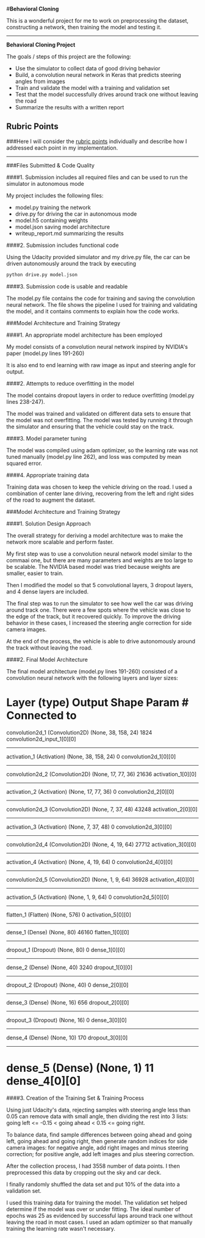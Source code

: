 #**Behavioral Cloning** 

This is a wonderful project for me to work on preprocessing the dataset, constructing a network, then training the model and testing it.

---

**Behavioral Cloning Project**

The goals / steps of this project are the following:
* Use the simulator to collect data of good driving behavior
* Build, a convolution neural network in Keras that predicts steering angles from images
* Train and validate the model with a training and validation set
* Test that the model successfully drives around track one without leaving the road
* Summarize the results with a written report

## Rubric Points
###Here I will consider the [rubric points](https://review.udacity.com/#!/rubrics/432/view) individually and describe how I addressed each point in my implementation.  

---
###Files Submitted & Code Quality

####1. Submission includes all required files and can be used to run the simulator in autonomous mode

My project includes the following files:
* model.py training the network
* drive.py for driving the car in autonomous mode
* model.h5 containing weights
* model.json saving model architecture
* writeup_report.md summarizing the results

####2. Submission includes functional code

Using the Udacity provided simulator and my drive.py file, the car can be driven autonomously around the track by executing 
```sh
python drive.py model.json
```

####3. Submission code is usable and readable

The model.py file contains the code for training and saving the convolution neural network. The file shows the pipeline I used for training and validating the model, and it contains comments to explain how the code works.

###Model Architecture and Training Strategy

####1. An appropriate model architecture has been employed

My model consists of a convolution neural network inspired by NVIDIA's paper (model.py lines 191-260)

It is also end to end learning with raw image as input and steering angle for output.

####2. Attempts to reduce overfitting in the model

The model contains dropout layers in order to reduce overfitting (model.py lines 238-247).

The model was trained and validated on different data sets to ensure that the model was not overfitting. The model was tested by running it through the simulator and ensuring that the vehicle could stay on the track.

####3. Model parameter tuning

The model was compiled using adam optimizer, so the learning rate was not tuned manually (model.py line 262), and loss was computed by mean squared error.

####4. Appropriate training data

Training data was chosen to keep the vehicle driving on the road. I used a combination of center lane driving, recovering from the left and right sides of the road to augment the dataset.

###Model Architecture and Training Strategy

####1. Solution Design Approach

The overall strategy for deriving a model architecture was to make the network more scalable and perform faster.

My first step was to use a convolution neural network model similar to the commaai one, but there are many parameters and weights are too large to be scalable. The NVIDIA based model was tried because weights are smaller, easier to train.

Then I modified the model so that 5 convolutional layers, 3 dropout layers, and 4 dense layers are included.

The final step was to run the simulator to see how well the car was driving around track one. There were a few spots where the vehicle was close to the edge of the track, but it recovered quickly. To improve the driving behavior in these cases, I increased the steering angle correction for side camera images.

At the end of the process, the vehicle is able to drive autonomously around the track without leaving the road.

####2. Final Model Architecture

The final model architecture (model.py lines 191-260) consisted of a convolution neural network with the following layers and layer sizes:

Layer (type)                     Output Shape          Param #     Connected to
====================================================================================================
convolution2d_1 (Convolution2D)  (None, 38, 158, 24)   1824        convolution2d_input_1[0][0]
____________________________________________________________________________________________________
activation_1 (Activation)        (None, 38, 158, 24)   0           convolution2d_1[0][0]
____________________________________________________________________________________________________
convolution2d_2 (Convolution2D)  (None, 17, 77, 36)    21636       activation_1[0][0]
____________________________________________________________________________________________________
activation_2 (Activation)        (None, 17, 77, 36)    0           convolution2d_2[0][0]
____________________________________________________________________________________________________
convolution2d_3 (Convolution2D)  (None, 7, 37, 48)     43248       activation_2[0][0]
____________________________________________________________________________________________________
activation_3 (Activation)        (None, 7, 37, 48)     0           convolution2d_3[0][0]
____________________________________________________________________________________________________
convolution2d_4 (Convolution2D)  (None, 4, 19, 64)     27712       activation_3[0][0]
____________________________________________________________________________________________________
activation_4 (Activation)        (None, 4, 19, 64)     0           convolution2d_4[0][0]
____________________________________________________________________________________________________
convolution2d_5 (Convolution2D)  (None, 1, 9, 64)      36928       activation_4[0][0]
____________________________________________________________________________________________________
activation_5 (Activation)        (None, 1, 9, 64)      0           convolution2d_5[0][0]
____________________________________________________________________________________________________
flatten_1 (Flatten)              (None, 576)           0           activation_5[0][0]
____________________________________________________________________________________________________
dense_1 (Dense)                  (None, 80)            46160       flatten_1[0][0]
____________________________________________________________________________________________________
dropout_1 (Dropout)              (None, 80)            0           dense_1[0][0]
____________________________________________________________________________________________________
dense_2 (Dense)                  (None, 40)            3240        dropout_1[0][0]
____________________________________________________________________________________________________
dropout_2 (Dropout)              (None, 40)            0           dense_2[0][0]
____________________________________________________________________________________________________
dense_3 (Dense)                  (None, 16)            656         dropout_2[0][0]
____________________________________________________________________________________________________
dropout_3 (Dropout)              (None, 16)            0           dense_3[0][0]
____________________________________________________________________________________________________
dense_4 (Dense)                  (None, 10)            170         dropout_3[0][0]
____________________________________________________________________________________________________
dense_5 (Dense)                  (None, 1)             11          dense_4[0][0]
====================================================================================================

####3. Creation of the Training Set & Training Process

Using just Udacity's data, rejecting samples with steering angle less than 0.05 can remove data with small angle, then dividing the rest into 3 lists: going left <= -0.15 < going ahead < 0.15 <= going right.

To balance data, find sample differences between going ahead and going left, going ahead and going right, then generate random indices for side camera images: for negative angle, add right images and minus steering correction; for positive angle, add left images and plus steering correction.

After the collection process, I had 3558 number of data points. I then preprocessed this data by cropping out the sky and car deck.

I finally randomly shuffled the data set and put 10% of the data into a validation set.

I used this training data for training the model. The validation set helped determine if the model was over or under fitting. The ideal number of epochs was 25 as evidenced by successful laps around track one without leaving the road in most cases. I used an adam optimizer so that manually training the learning rate wasn't necessary.

